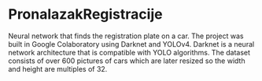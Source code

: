 # PronalazakRegistracije
Neural network that finds the registration plate on a car.
The project was built in Google Colaboratory using Darknet and YOLOv4.
Darknet is a neural network architecture that is compatible with YOLO algorithms.
The dataset consists of over 600 pictures of cars which are later resized so the width and height are  multiples of 32.
